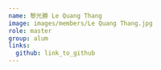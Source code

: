 ```yaml
---
name: 黎光勝 Le Quang Thang 
image: images/members/Le Quang Thang.jpg 
role: master
group: alum
links:
  github: link_to_github 
---
```

